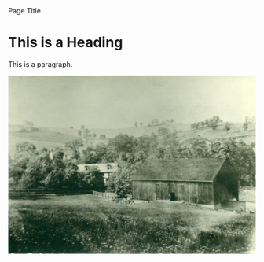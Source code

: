 <html>
<head>Page Title</head>
<body>

<h1>This is a Heading</h1>
<p>This is a paragraph.</p>
 
<img src=Images/Farm1.jpg> 
</body>
</html> 

